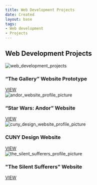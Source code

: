 ```yaml
---
title: Web Development Projects
date: Created
layout: base
tags:
- Web development
- Projects
---
```


<h2 class="section-head">Web Development Projects</h2>
<section class="grid">

  <article class="card">
    <div class="card__img"><img src="/images/web_development_projects.png" alt="web_development_projects"></div>
    <div class="card__content">
      <h1 class="card__header">“The Gallery” Website Prototype</h1>
      <a href="/the_gallery_website_prototype" button class="card__btn">VIEW</a>
    </div>
  </article>

  <article class="card">
    <div class="card__img"><img src="/images/andor_website_profile_picture.png" alt="andor_website_profile_picture">
    </div>
    <div class="card__content">
      <h1 class="card__header">“Star Wars: Andor” Website</h1>
      <a href="/star_ wars_andor_website" button class="card__btn">VIEW</a>
    </div>
  </article>

  <article class="card">
    <div class="card__img"><img src="/images/cuny_design_website_profile_picture.png"
        alt="cuny_design_website_profile_picture"></div>
    <div class="card__content">
      <h1 class="card__header">CUNY Design Website</h1>
      <a href="/cuny_design_website" button class="card__btn">VIEW</a>
    </div>
  </article>

  <article class="card">
    <div class="card__img"><img src="/images/the_silent_sufferers_profile_picture.png"
        alt="the_silent_sufferers_profile_picture"></div>
    <div class="card__content">
      <h1 class="card__header">"The Silent Sufferers" Website</h1>
      <a href="/the_silent_sufferers_website" button class="card__btn">VIEW</a>
    </div>
  </article>

</section>